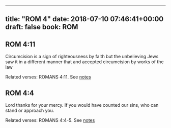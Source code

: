 
---
title: "ROM 4"
date: 2018-07-10 07:46:41+00:00
draft: false
book: ROM
---

## ROM 4:11

Circumcision is a sign of righteousness by faith but the unbelieving Jews saw it in a different manner that and accepted circumcision by works of the law

Related verses: ROMANS 4:11. See [notes](https://my.bible.com/notes/2940650041343992077)


## ROM 4:4

Lord thanks for your mercy. If you would have counted our sins, who can stand or approach you.

Related verses: ROMANS 4:4-5. See [notes](https://my.bible.com/notes/2801618413234676541)

